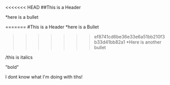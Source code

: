 <<<<<<< HEAD
##This is a Header

*here is a bullet

=======
#This is a Header
*here is a Bullet
>>>>>>> ef8741cd6be36e33e6a51bb210f3b33d41bb82a1
*Here is another bullet

/this is italics

"bold"


I dont know what I'm doing with tihs! 
